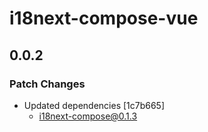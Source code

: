 # i18next-compose-vue

## 0.0.2

### Patch Changes

- Updated dependencies [1c7b665]
  - i18next-compose@0.1.3
